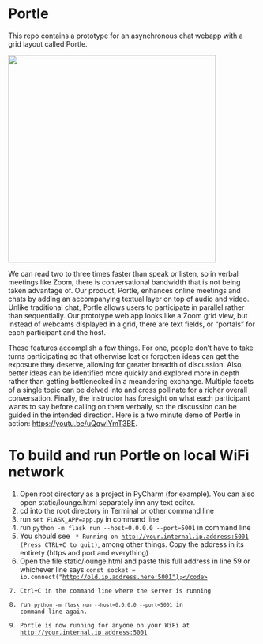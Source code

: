 # Portle
This repo contains a prototype for an asynchronous chat webapp with a grid layout called Portle.

<img src="https://images.squarespace-cdn.com/content/v1/5b982331af20968d866b39a3/77b80c4d-739f-4811-b26d-c4398d9d904d/demo.png?format=2500w" data-canonical-src="https://gyazo.com/eb5c5741b6a9a16c692170a41a49c858.png" height="420" />

We can read two to three times faster than speak or listen, so in verbal meetings like Zoom, there is conversational bandwidth that is not being taken advantage of. Our product, Portle, enhances online meetings and chats  by adding an accompanying textual layer on top of audio and video. Unlike traditional chat, Portle allows users to participate in parallel rather than sequentially. Our prototype web app looks like a Zoom grid view, but instead of webcams displayed in a grid, there are text fields, or “portals” for each participant and the host. 

<!-- Each user can type or dictate text into their portal and the instructor can also highlight portals to draw attention to them. We also have Focus Mode, where only instructor-selected portals are visible to the participants. For groups of twenty and over, Faction Mode splits the participants into subgroups of 3-7 that share a portal. -->

These features accomplish a few things. For one, people don’t have to take turns 
participating so that otherwise lost or forgotten ideas can get the exposure they deserve, allowing for greater breadth of discussion. Also, better ideas can be identified more quickly and explored more in depth rather than getting bottlenecked in a meandering exchange. Multiple facets of a single topic can be delved into and cross pollinate for a richer overall conversation. Finally, the instructor has foresight on what each participant wants to say before calling on them verbally, so the discussion can be guided in the intended direction. Here is a two minute demo of Portle in action: https://youtu.be/uQqwIYmT3BE.

# To build and run Portle on local WiFi network
1. Open root directory as a project in PyCharm (for example). You can also open 
static/lounge.html separately inn any text editor.
2. cd into the root directory in Terminal or other command line
3. run <code>set FLASK_APP=app.py</code> in command line
4. run <code>python -m flask run --host=0.0.0.0 --port=5001</code> in command line
5. You should see <code> * Running on http://your.internal.ip.address:5001 (Press CTRL+C to quit)</code>, among other things. Copy the address in its entirety (https and port and everything)
6. Open the file static/lounge.html and paste this full address in line 59 or whichever line says <code>const socket = io.connect("http://old.ip.address.here:5001");</code>
7. Ctrl+C in the command line where the server is running
8. run <code>python -m flask run --host=0.0.0.0 --port=5001</code> in command line again.
9. Portle is now running for anyone on your WiFi at http://your.internal.ip.address:5001
